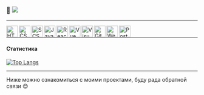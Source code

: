 ### 👋 ![](https://komarev.com/ghpvc/?username=AnIlyukina) 
___

<img align = 'left' alt ='HTML' width ='30px' src ='https://upload.wikimedia.org/wikipedia/commons/thumb/2/21/Devicon-html5-plain-wordmark.svg/1024px-Devicon-html5-plain-wordmark.svg.png'>
<img align = 'left' alt ='CSS' width ='30px' src ='https://static.javatpoint.com/csspages/images/css-tutorial.png'>
<img align = 'left' alt ='SCSS' width ='30px' src ='https://e7.pngegg.com/pngimages/72/936/png-clipart-sass-cascading-style-sheets-preprocessor-less-postcss-meng-miscellaneous-text-thumbnail.png'>
<img align = 'left' alt ='JavaScript' width ='30px' src ='https://img1.freepng.ru/20180720/bv/kisspng-javascript-logo-html-clip-art-javascript-logo-5b5188b13c2314.0304322315320700652463.jpg'>
<img align = 'left' alt ='React' width ='30px' src ='https://magantigroupllc.com/images/tech-logos/react-native.png'>
<img align = 'left' alt ='Vue' width ='30px' src ='https://upload.wikimedia.org/wikipedia/commons/f/f1/Vue.png'>
<img align = 'left' alt ='VisualStudioCode' width ='30px' src ='https://miro.medium.com/max/1200/1*AmHbL-hnvRD6JJGruVu64A.png'>
<img align = 'left' alt ='GitHub' width ='30px' src ='https://avatars.mds.yandex.net/i?id=ee4313d305f77272934966bbb7fff6b3-5507408-images-thumbs&n=13'>
<img align = 'left' alt ='Webpack' width ='30px' src ='https://depix.ru/uploads/Page/246/webpack.svg'>
<img align = 'left' alt ='Postman' width ='30px' src ='https://opencollective-production.s3.us-west-1.amazonaws.com/2321f5d0-fc67-11e9-9830-d51d2d868de4.png'>
        
<br />

___

#### Статистика
[![Top Langs](https://github-readme-stats.vercel.app/api/top-langs/?username=AnIlyukina&layout=compact)](https://github.com/anuraghazra/github-readme-stats)
<br />

___
Ниже можно ознакомиться с моими проектами, буду рада обратной связи :blush:

